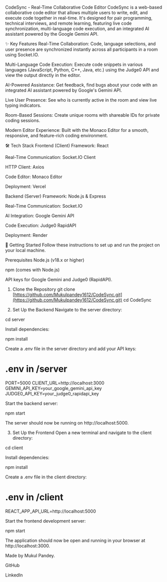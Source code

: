 CodeSync - Real-Time Collaborative Code Editor
CodeSync is a web-based collaborative code editor that allows multiple users to write, edit, and execute code together in real-time. It's designed for pair programming, technical interviews, and remote learning, featuring live code synchronization, multi-language code execution, and an integrated AI assistant powered by the Google Gemini API.

✨ Key Features
Real-Time Collaboration: Code, language selections, and user presence are synchronized instantly across all participants in a room using Socket.IO.

Multi-Language Code Execution: Execute code snippets in various languages (JavaScript, Python, C++, Java, etc.) using the Judge0 API and view the output directly in the editor.

AI-Powered Assistance: Get feedback, find bugs about your code with an integrated AI assistant powered by Google's Gemini API.

Live User Presence: See who is currently active in the room and view live typing indicators.

Room-Based Sessions: Create unique rooms with shareable IDs for private coding sessions.

Modern Editor Experience: Built with the Monaco Editor for a smooth, responsive, and feature-rich coding environment.

🛠️ Tech Stack
Frontend (Client)
Framework: React

Real-Time Communication: Socket.IO Client

HTTP Client: Axios

Code Editor: Monaco Editor

Deployment: Vercel

Backend (Server)
Framework: Node.js & Express

Real-Time Communication: Socket.IO

AI Integration: Google Gemini API

Code Execution: Judge0 RapidAPI

Deployment: Render

🚀 Getting Started
Follow these instructions to set up and run the project on your local machine.

Prerequisites
Node.js (v18.x or higher)

npm (comes with Node.js)

API keys for Google Gemini and Judge0 (RapidAPI).

1. Clone the Repository
git clone [https://github.com/Mukulpandey1612/CodeSync.git](https://github.com/Mukulpandey1612/CodeSync.git)
cd CodeSync


2. Set Up the Backend
Navigate to the server directory:

cd server


Install dependencies:

npm install


Create a .env file in the server directory and add your API keys:

# .env in /server
PORT=5000
CLIENT_URL=http://localhost:3000
GEMINI_API_KEY=your_google_gemini_api_key
JUDGE0_API_KEY=your_judge0_rapidapi_key


Start the backend server:

npm start


The server should now be running on http://localhost:5000.

3. Set Up the Frontend
Open a new terminal and navigate to the client directory:

cd client


Install dependencies:

npm install


Create a .env file in the client directory:

# .env in /client
REACT_APP_API_URL=http://localhost:5000


Start the frontend development server:

npm start


The application should now be open and running in your browser at http://localhost:3000.


Made by Mukul Pandey.

GitHub

LinkedIn
